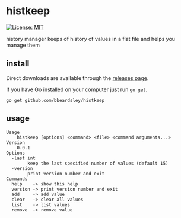 # histkeep

[![License: MIT](https://img.shields.io/badge/License-MIT-yellow.svg)](https://opensource.org/licenses/MIT)

history manager keeps of history of values in a flat file and helps you manage them

## install

Direct downloads are available through the [releases page](https://github.com/bbeardsley/histkeep/releases/latest).

If you have Go installed on your computer just run `go get`.

    go get github.com/bbeardsley/histkeep

## usage

```
Usage
    histkeep [options] <command> <file> <command arguments...>
Version
    0.0.1
Options
  -last int
        keep the last specified number of values (default 15)
  -version
        print version number and exit
Commands
  help    -> show this help
  version -> print version number and exit
  add     -> add value
  clear   -> clear all values
  list    -> list values
  remove  -> remove value
```
